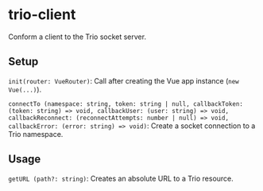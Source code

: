 # trio-client

Conform a client to the Trio socket server.

## Setup

`init(router: VueRouter)`: Call after creating the Vue app instance (`new Vue(...)`).

`connectTo (namespace: string, token: string | null, callbackToken: (token: string) => void, callbackUser: (user: string) => void, callbackReconnect: (reconnectAttempts: number | null) => void, callbackError: (error: string) => void)`: Create a socket connection to a Trio namespace.

## Usage

`getURL (path?: string)`: Creates an absolute URL to a Trio resource.
